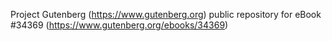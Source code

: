 Project Gutenberg (https://www.gutenberg.org) public repository for eBook #34369 (https://www.gutenberg.org/ebooks/34369)
